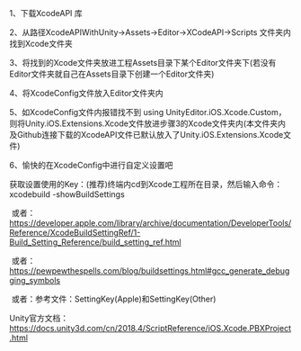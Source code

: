 1、下载XcodeAPI 库 

2、从路径XcodeAPIWithUnity->Assets->Editor->XCodeAPI->Scripts 文件夹内找到Xcode文件夹

3、将找到的Xcode文件夹放进工程Assets目录下某个Editor文件夹下(若没有Editor文件夹就自己在Assets目录下创建一个Editor文件夹)

4、将XcodeConfig文件放入Editor文件夹内

5、如XcodeConfig文件内报错找不到 using UnityEditor.iOS.Xcode.Custom，则将Unity.iOS.Extensions.Xcode文件放进步骤3的Xcode文件夹内(本文件夹内及Github连接下载的XcodeAPI文件已默认放入了Unity.iOS.Extensions.Xcode文件)

6、愉快的在XcodeConfig中进行自定义设置吧

获取设置使用的Key：(推荐)终端内cd到Xcode工程所在目录，然后输入命令：xcodebuild -showBuildSettings 

​                                      或者：https://developer.apple.com/library/archive/documentation/DeveloperTools/Reference/XcodeBuildSettingRef/1-Build_Setting_Reference/build_setting_ref.html

​                                     或者：https://pewpewthespells.com/blog/buildsettings.html#gcc_generate_debugging_symbols

​                                     或者：参考文件：SettingKey(Apple)和SettingKey(Other)

Unity官方文档：https://docs.unity3d.com/cn/2018.4/ScriptReference/iOS.Xcode.PBXProject.html

